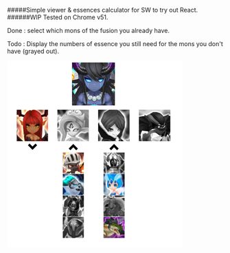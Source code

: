 #####Simple viewer & essences calculator for SW to try out React.
######WIP
Tested on Chrome v51.

Done : select which mons of the fusion you already have.

Todo : Display the numbers of essence you still need for the mons you don't have (grayed out).



![SWFusion.png](SWFusion.png)